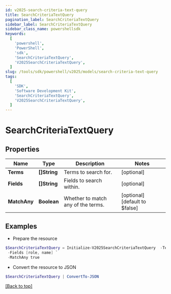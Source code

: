 ```yaml
---
id: v2025-search-criteria-text-query
title: SearchCriteriaTextQuery
pagination_label: SearchCriteriaTextQuery
sidebar_label: SearchCriteriaTextQuery
sidebar_class_name: powershellsdk
keywords:
  [
    'powershell',
    'PowerShell',
    'sdk',
    'SearchCriteriaTextQuery',
    'V2025SearchCriteriaTextQuery',
  ]
slug: /tools/sdk/powershell/v2025/models/search-criteria-text-query
tags:
  [
    'SDK',
    'Software Development Kit',
    'SearchCriteriaTextQuery',
    'V2025SearchCriteriaTextQuery',
  ]
---
```


# SearchCriteriaTextQuery

## Properties

| Name | Type | Description | Notes |
| --- | --- | --- | --- |
| **Terms** | **[]String** | Terms to search for. | [optional] |
| **Fields** | **[]String** | Fields to search within. | [optional] |
| **MatchAny** | **Boolean** | Whether to match any of the terms. | [optional] [default to $false] |

## Examples

- Prepare the resource

```powershell
$SearchCriteriaTextQuery = Initialize-V2025SearchCriteriaTextQuery  -Terms [admin, user] `
 -Fields [role, name] `
 -MatchAny true
```

- Convert the resource to JSON

```powershell
$SearchCriteriaTextQuery | ConvertTo-JSON
```

[[Back to top]](#)
